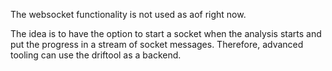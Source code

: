 The websocket functionality is not used as aof right now.

The idea is to have the option to start a socket when the analysis starts and put the progress in a stream of socket messages.
Therefore, advanced tooling can use the driftool as a backend.